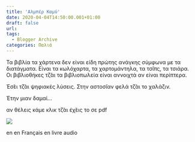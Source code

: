 ```yaml
---
title: 'Αλμπέρ Καμύ'
date: 2020-04-04T14:50:00.001+01:00
draft: false
url: 
tags:
  - Blogger Archive
categories: Παλιά
---
```


Τα βιβλία τα χάρτενα δεν είναι είδη πρώτης ανάγκης σύμφωνα με τα διατάγματα. Είναι τα κωλόχαρτα, τα χαρτομάντηλα, τα τσ̆ιπς, τα τσιάρα. Οι βιβλιοθήκες τζ̆αι τα βιβλιοπωλεία είναι αννοιχτά αν είναι περίπτερα.  
  
Έσ̆ει τζ̆αι ψηφιακές λύσεις. Στην αστοσ̆ιαν φελά τζ̆αι το χαλάζιν.  
  
Έτην μιαν δαμαί...  
  
αν θέλεις κάμε κλικ τζ̆αι έχ̆εις το σε pdf  
  

[![](https://blogger.googleusercontent.com/img/b/R29vZ2xl/AVvXsEgFdbjQ7gQh3oriSLN147-isv8RamvoSDUTpknONTi1ltOU8ysx4mypekzr3lBdITuwAktdLxd07YFRyVlb6rxbhd91Axq4rHZm870E6RYHrTnPESRIiF7eG__fvSvCxGP1cgHtA8YNgx0/s320/Panoukla.png)](https://manifesto-library.espivblogs.net/files/2018/01/0000392Camus-Albert-%CE%97-%CF%80%CE%B1%CE%BD%CE%BF%CF%8D%CE%BA%CE%BB%CE%B1-1990.pdf)

  
en en Français en livre audio
